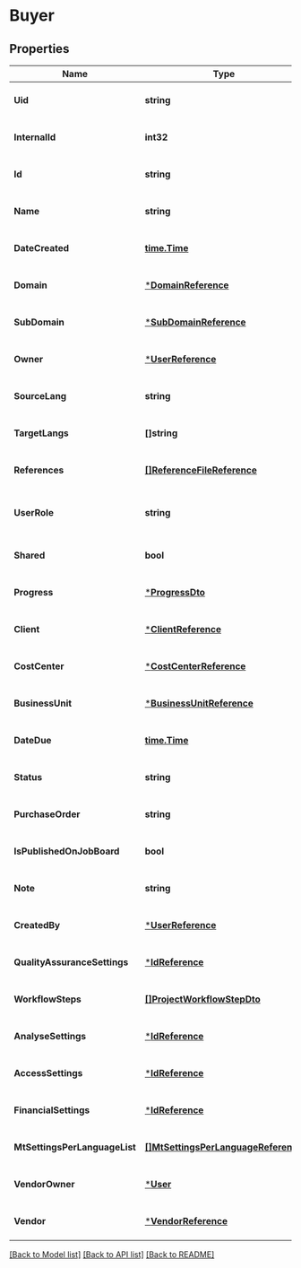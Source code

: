 # Buyer

## Properties
Name | Type | Description | Notes
------------ | ------------- | ------------- | -------------
**Uid** | **string** |  | [optional] [default to null]
**InternalId** | **int32** |  | [optional] [default to null]
**Id** | **string** |  | [optional] [default to null]
**Name** | **string** |  | [optional] [default to null]
**DateCreated** | [**time.Time**](time.Time.md) |  | [optional] [default to null]
**Domain** | [***DomainReference**](DomainReference.md) |  | [optional] [default to null]
**SubDomain** | [***SubDomainReference**](SubDomainReference.md) |  | [optional] [default to null]
**Owner** | [***UserReference**](UserReference.md) |  | [optional] [default to null]
**SourceLang** | **string** |  | [optional] [default to null]
**TargetLangs** | **[]string** |  | [optional] [default to null]
**References** | [**[]ReferenceFileReference**](ReferenceFileReference.md) |  | [optional] [default to null]
**UserRole** | **string** | Response differs based on user&#39;s role | [optional] [default to null]
**Shared** | **bool** | Default: false | [optional] [default to null]
**Progress** | [***ProgressDto**](ProgressDto.md) |  | [optional] [default to null]
**Client** | [***ClientReference**](ClientReference.md) |  | [optional] [default to null]
**CostCenter** | [***CostCenterReference**](CostCenterReference.md) |  | [optional] [default to null]
**BusinessUnit** | [***BusinessUnitReference**](BusinessUnitReference.md) |  | [optional] [default to null]
**DateDue** | [**time.Time**](time.Time.md) |  | [optional] [default to null]
**Status** | **string** |  | [optional] [default to null]
**PurchaseOrder** | **string** |  | [optional] [default to null]
**IsPublishedOnJobBoard** | **bool** | Default: false | [optional] [default to null]
**Note** | **string** |  | [optional] [default to null]
**CreatedBy** | [***UserReference**](UserReference.md) |  | [optional] [default to null]
**QualityAssuranceSettings** | [***IdReference**](IdReference.md) |  | [optional] [default to null]
**WorkflowSteps** | [**[]ProjectWorkflowStepDto**](ProjectWorkflowStepDto.md) |  | [optional] [default to null]
**AnalyseSettings** | [***IdReference**](IdReference.md) |  | [optional] [default to null]
**AccessSettings** | [***IdReference**](IdReference.md) |  | [optional] [default to null]
**FinancialSettings** | [***IdReference**](IdReference.md) |  | [optional] [default to null]
**MtSettingsPerLanguageList** | [**[]MtSettingsPerLanguageReference**](MTSettingsPerLanguageReference.md) |  | [optional] [default to null]
**VendorOwner** | [***User**](USER.md) |  | [optional] [default to null]
**Vendor** | [***VendorReference**](VendorReference.md) |  | [optional] [default to null]

[[Back to Model list]](../README.md#documentation-for-models) [[Back to API list]](../README.md#documentation-for-api-endpoints) [[Back to README]](../README.md)


